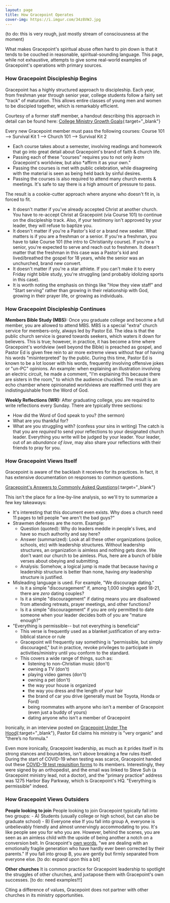 ```yaml
---
layout: page
title: How Gracepoint Operates
cover-img: https://i.imgur.com/34z8VWJ.jpg
---
```


(to do: this is very rough, just mostly stream of consciousness at the moment)

What makes Gracepoint's spiritual abuse often hard to pin down is that it tends to be couched in reasonable, spiritual-sounding language. This page, while not exhaustive, attempts to give some real-world examples of Gracepoint's operations with primary sources.

### How Gracepoint Discipleship Begins

Gracepoint has a highly structured approach to discipleship. Each year, from freshman year through senior year, college students follow a fairly set "track" of maturation. This allows entire classes of young men and women to be discipled together, which is remarkably efficient.

Courtesy of a former staff member, a handout describing this approach in detail can be found here: 
[College Ministry Growth Goals](https://i.imgur.com/Sd1wR5t.jpg){:target="_blank"}

Every new Gracepoint member must pass the following courses: Course 101 --> Survival Kit 1 --> Church 101 --> Survival Kit 2

- Each course takes about a semester, involving readings and homework that go into great detail about Gracepoint's brand of faith & church life.
- Passing each of these "courses" requires you to not only *learn* Gracepoint's worldview, but also *affirm it as your own."
- Passing the courses is met with public celebration, while disagreeing with the material is seen as being held back by sinful desires.
- Passing the courses is also required to attend many church events & meetings. It's safe to say there is a high amount of pressure to pass.

The result is a cookie-cutter approach where anyone who doesn't fit in, is forced to fit.

- It doesn't matter if you've already accepted Christ at another church. You have to re-accept Christ at Gracepoint (via Course 101) to continue on the discipleship track. Also, if your testimony isn't approved by your leader, they will refuse to baptize you.
- It doesn't matter if you're a Pastor's kid or a brand new seeker. What matters is if you are a freshman or a senior. If you're a freshman, you have to take Course 101 (the intro to Christianity course). If you're a senior, you're expected to serve and reach out to freshmen. It doesn't matter that the freshman in this case was a Pastor's kid and lived/breathed the gospel for 18 years, while the senior was an unchurched, brand new convert.
- It doesn't matter if you're a star athlete. If you can't make it to every Friday night bible study, you're struggling (and probably idolizing sports in this case).
- It is worth noting the emphasis on things like "How they view staff" and "Start serving" rather than growing in their relationship with God, growing in their prayer life, or growing as individuals.

### How Gracepoint Discipleship Continues

**Members Bible Study (MBS):** Once you graduate college and become a full member, you are allowed to attend MBS. MBS is a special "extra" church service for members-only, always led by Pastor Ed. The idea is that the public church service is geared towards seekers, which waters it down for believers. This is true; however, in practice, it has become a time where Gracepoint's worldview (well beyond the Bible) is preached as gospel, and Pastor Ed is given free rein to air more extreme views without fear of having his words "misinterpreted" by the public.
During this time, Pastor Ed is known to be a lot looser with his words, frequently involving offensive jokes or "un-PC" opinions.
An example: when explaining an illustration involving an electric circuit, he made a comment, "I'm explaining this because there are sisters in the room," to which the audience chuckled.
The result is an echo chamber where opinionated worldviews are reaffirmed until they are indistinguishable from the Word of God.

**Weekly Reflections (WR):** After graduating college, you are required to write reflections every Sunday. There are typically three sections:
- How did the Word of God speak to you? (the sermon)
- What are you thankful for?
- What are you struggling with? (confess your sins in writing)
The catch is that you are *required* to send your reflections to your designated church leader. Everything you write will be judged by your leader. Your leader, out of an *abundance of love*, may also share your reflections with their friends to pray for you. 

### How Gracepoint Views Itself

Gracepoint is aware of the backlash it receives for its practices. In fact, it has extensive documentation on responses to common questions.

[Gracepoint's Answers to Commonly Asked Questions](https://drive.google.com/file/d/10zG4nH7vgYMdCqzHCA6xx6EnMLSV-IFk/view?usp=sharing){:target="_blank"}

This isn't the place for a line-by-line analysis, so we'll try to summarize a few key takeaways:
- It's interesting that this document even exists. Why does a church need 11 pages to tell people "we aren't the bad guys?"
- Strawmen defenses are the norm. Example:
	- Question (quoted): Why do leaders meddle in people's lives, and have so much authority and say here?
	- Answer (summarized): Look at all these other organizations (police, schools, etc) with leadership structures. Without leadership structures, an organization is aimless and nothing gets done. We don't want our church to be aimless. Plus, here are a bunch of bible verses about obeying and submitting.
	- Analysis: Somehow, a logical jump is made that because having *a* leadership structure is better than none, having *any* leadership structure is justified.
- Misleading language is used. For example, "We discourage dating."
	- Is it a simple "discouragement" if, among 1,000 singles aged 18-21, there are *zero* dating couples?
	- Is it a simple "discouragement" if dating means you are disallowed from attending retreats, prayer meetings, and other functions?
	- Is it a simple "discouragement" if you are only permitted to date someone when your leader decides both of you are "mature enough?"
- "Everything is permissible-- but not everything is beneficial"
	- This verse is frequently used as a blanket justification of any extra-biblical stance or rule
	- Gracepoint will frequently say something is "permissible, but simply discouraged," but in practice, revoke privileges to participate in activities/ministry until you conform to the standard.
	- This covers a wide range of things, such as:
		- listening to non-Christian music (don't)
		- owning a TV (don't)
		- playing video games (don't)
		- owning a pet (don't)
		- the way your house is organized
		- the way you dress and the length of your hair
		- the brand of car you drive (generally must be Toyota, Honda or Ford)
		- being roommates with anyone who isn't a member of Gracepoint (even just a buddy of yours)
		- dating anyone who isn't a member of Gracepoint

Ironically, in an interview posted on [Gracepoint Under The Hood](https://www.gracepointonline.org/church-culture-and-practices){:target="_blank"}, Pastor Ed claims his ministry is "very organic" and "there’s no formula."

Even more ironically, Gracepoint leadership, as much as it prides itself in its strong stances and boundaries, isn't above breaking a few rules itself. During the start of COVID-19 when testing was scarce, Gracepoint handed out these [COVID-19 test requisition forms](https://i.imgur.com/DbqKVKI.jpg) to its members. Interestingly, they were signed by an orthopedist, and the email was linked to Steve Suh (a Gracepoint ministry lead, not a doctor), and the "primary practice" address was 1275 Harbor Bay Parkway, which is Gracepoint's HQ. "Everything is permissible" indeed.

### How Gracepoint Views Outsiders

**People looking to join**
People looking to join Gracepoint typically fall into two groups: 
	- A) Students (usually college or high school, but can also be graduate school)
	- B) Everyone else
If you fall into group A, everyone is unbelievably friendly and almost unnervingly accommodating to you. It's like people see you for who you are. However, behind the scenes, you are seen as an aimless child with the upside of being another a notch on a conversion belt. In Gracepoint's [own words](https://i.imgur.com/9zq4dZf.png), "we are dealing with an emotionally fragile generation who have hardly ever been corrected by their parents."
If you fall into group B, you are gently but firmly separated from everyone else. [to do: expand upon this a bit]

**Other churches**
It is common practice for Gracepoint leadership to spotlight the struggles of other churches, and juxtapose them with Gracepoint's own successes.
[to do: need examples!!!]

Citing a difference of values, Gracepoint does not partner with other churches in its ministry opportunities.








